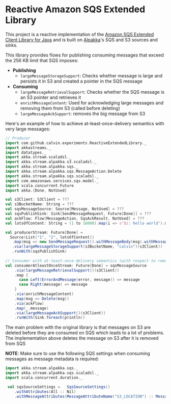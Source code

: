 # Reactive Amazon SQS Extended Library

This project is a reactive implementation of the 
[Amazon SQS Extended Client Library for Java](https://github.com/awslabs/amazon-sqs-java-extended-client-lib) and is 
built on [Alpakka](https://github.com/akka/alpakka)'s SQS and S3 sources and sinks. 

This library provides flows for publishing consuming messages that exceed the 256 KB limit that SQS imposes:
* __Publishing__
  * `largeMessageStorageSupport`: Checks whether message is large and persists it in S3 and created a pointer in the SQS message
* __Consuming__
  * `largeMessageRetrievalSupport`: Checks whether the SQS message is an S3 pointer and retrieves it
  * `enrichMessageContent`: Used for acknowledging large messages and removing them from S3 (called before deleting)
  * `largeMessageAckSupport`: removes the big message from S3

Here's an example of how to achieve at-least-once-delivery semantics with very large messages:

```scala
// Producer
import com.github.calvin.experiments.ReactiveExtendedLibrary._
import akkastreams._
import datatypes._
import akka.stream.scaladsl._
import akka.stream.alpakka.s3.scaladsl._
import akka.stream.alpakka.sqs._
import akka.stream.alpakka.sqs.MessageAction.Delete
import akka.stream.alpakka.sqs.scaladsl._
import com.amazonaws.services.sqs.model._
import scala.concurrent.Future
import akka.{Done, NotUsed}

val s3Client: S3Client = ???
val s3BucketName: String = ???
val sqsMessageSource: Source[Message, NotUsed] = ???
val sqsPublishSink: Sink[SendMessageRequest, Future[Done]] = ???
val ackFlow: Flow[MessageAction, SqsAckResult, NotUsed] = ???
val lotsOfContent: String = (1 to 16000).map(i => s"$i: hello world").mkString("\n")

val producerStream: Future[Done] = 
  Source(List("1", "2", lotsOfContent))
   .map(msg => new SendMessageRequest().withMessageBody(msg).withMessageGroupId("EXAMPLE"))
   .via(largeMessageStorageSupport(s3BucketName, "calvin")(s3Client))
   .runWith(sqsPublishSink)
   
// Consumer with at-least-once-delivery semantics (with respect to removing data from S3)
val consumerAtleastOnceStream: Future[Done] = sqsMessageSource
    .via(largeMessageRetrievalSupport()(s3Client))
    .map {
      case Left(ErrorAndMessage(error, message)) => message
      case Right(message) => message
    }
    .via(enrichMessageContent)
    .map(msg => Delete(msg))
    .via(ackFlow)
    .map(_.message)
    .via(largeMessageAckSupport()(s3Client))   
    .runWith(Sink.foreach(println))
```

The main problem with the original library is that messages on S3 are deleted before they are consumed on SQS which 
leads to a lot of problems. The implementation above deletes the message on S3 after it is removed from SQS

__NOTE__: Make sure to use the following SQS settings when consuming messages as message metadata is required:

```scala
import akka.stream.alpakka.sqs._
import akka.stream.alpakka.sqs.scaladsl._
import scala.concurrent.duration._

 val sqsSourceSettings =   SqsSourceSettings()
    .withAttributes(All :: Nil)
    .withMessageAttributes(MessageAttributeName("S3_LOCATION") :: MessageAttributeName("S3_KEY") :: MessageAttributeName("S3_BUCKET") :: Nil)
```